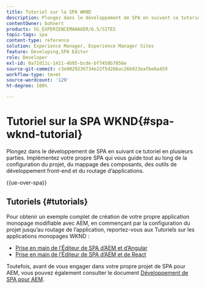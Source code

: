 ```yaml
---
title: Tutoriel sur la SPA WKND
description: Plongez dans le développement de SPA en suivant ce tutoriel en plusieurs parties. Implémentez votre propre SPA qui vous guide tout au long de la configuration du projet, du mappage des composants, des outils de développement front-end et du routage d’applications.
contentOwner: bohnert
products: SG_EXPERIENCEMANAGER/6.5/SITES
topic-tags: spa
content-type: reference
solution: Experience Manager, Experience Manager Sites
feature: Developing,SPA Editor
role: Developer
exl-id: 0a72d11c-1411-4b95-bcde-bf7458b7856e
source-git-commit: c3e9029236734e22f5d266ac26b923eafbe0a459
workflow-type: tm+mt
source-wordcount: '129'
ht-degree: 100%

---
```


# Tutoriel sur la SPA WKND{#spa-wknd-tutorial}

Plongez dans le développement de SPA en suivant ce tutoriel en plusieurs parties. Implémentez votre propre SPA qui vous guide tout au long de la configuration du projet, du mappage des composants, des outils de développement front-end et du routage d’applications.

{{ue-over-spa}}

## Tutoriels {#tutorials}

Pour obtenir un exemple complet de création de votre propre application monopage modifiable avec AEM, en commençant par la configuration du projet jusqu’au routage de l’application, reportez-vous aux Tutoriels sur les applications monopages WKND :

* [Prise en main de l’Éditeur de SPA d’AEM et d’Angular](https://experienceleague.adobe.com/docs/experience-manager-learn/getting-started-with-aem-headless/spa-editor/angular/overview.html?lang=fr)
* [Prise en main de l’Éditeur de SPA d’AEM et de React](https://experienceleague.adobe.com/docs/experience-manager-learn/getting-started-with-aem-headless/spa-editor/react/overview.html?lang=fr)

Toutefois, avant de vous engager dans votre propre projet de SPA pour AEM, vous pouvez également consulter le document [Développement de SPA pour AEM](/help/sites-developing/spa-architecture.md).
